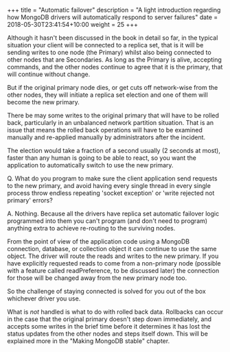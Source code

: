+++
title = "Automatic failover"
description = "A light introduction regarding how MongoDB drivers will automatically respond to server failures"
date =  2018-05-30T23:41:54+10:00
weight = 25
+++

Although it hasn't been discussed in the book in detail so far, in the typical situation your client will be connected to a replica set, that is it will be sending writes to one node (the Primary) whilst also being connected to other nodes that are Secondaries. As long as the Primary is alive, accepting commands, and the other nodes continue to agree that it is the primary, that will continue without change.

But if the original primary node dies, or get cuts off network-wise from the other nodes, they will initiate a replica set election and one of them will become the new primary.

There be may some writes to the original primary that will have to be rolled back, particularly in an unbalanced network partition situation. That is an issue that means the rolled back operations will have to be examined manually and re-applied manually by administrators after the incident.

The election would take a fraction of a second usually (2 seconds at most), faster than any human is going to be able to react, so you want the application to automatically switch to use the new primary.

Q. What do you program to make sure the client application send requests to the new primary, and avoid having every single thread in every single process throw endless repeating 'socket exception' or 'write rejected not primary' errors?

A. Nothing. Because all the drivers have replica set automatic failover logic programmed into them you can't program (and don't need to program) anything extra to achieve re-routing to the surviving nodes.

From the point of view of the application code using a MongoDB connection, database, or collection object it can continue to use the same object. The driver will route the reads and writes to the new primary. If you have explicitly requested reads to come from a non-primary node (possible with a feature called readPreference, to be discussed later) the connection for those will be changed away from the new primary node too.

So the challenge of staying connected is solved for you out of the box whichever driver you use.

What is _not_ handled is what to do with rolled back data. Rollbacks can occur in the case that the original primary doesn't step down immediately, and accepts some writes in the brief time before it determines it has lost the status updates from the other nodes and steps itself down. This will be explained more in the "Making MongoDB stable" chapter.
